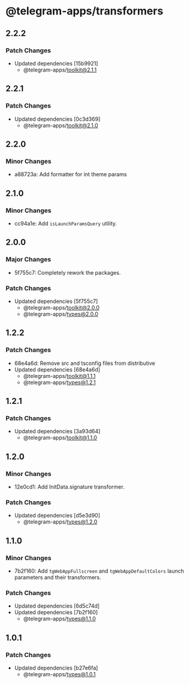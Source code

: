 # @telegram-apps/transformers

## 2.2.2

### Patch Changes

- Updated dependencies [15b9921]
  - @telegram-apps/toolkit@2.1.1

## 2.2.1

### Patch Changes

- Updated dependencies [0c3d369]
  - @telegram-apps/toolkit@2.1.0

## 2.2.0

### Minor Changes

- a88723a: Add formatter for int theme params

## 2.1.0

### Minor Changes

- cc94a1e: Add `isLaunchParamsQuery` utility.

## 2.0.0

### Major Changes

- 5f755c7: Completely rework the packages.

### Patch Changes

- Updated dependencies [5f755c7]
  - @telegram-apps/toolkit@2.0.0
  - @telegram-apps/types@2.0.0

## 1.2.2

### Patch Changes

- 68e4a6d: Remove src and tsconfig files from distributive
- Updated dependencies [68e4a6d]
  - @telegram-apps/toolkit@1.1.1
  - @telegram-apps/types@1.2.1

## 1.2.1

### Patch Changes

- Updated dependencies [3a93d64]
  - @telegram-apps/toolkit@1.1.0

## 1.2.0

### Minor Changes

- 12e0cd1: Add InitData.signature transformer.

### Patch Changes

- Updated dependencies [d5e3d90]
  - @telegram-apps/types@1.2.0

## 1.1.0

### Minor Changes

- 7b2f160: Add `tgWebAppFullscreen` and `tgWebAppDefaultColors` launch parameters and their transformers.

### Patch Changes

- Updated dependencies [6d5c74d]
- Updated dependencies [7b2f160]
  - @telegram-apps/types@1.1.0

## 1.0.1

### Patch Changes

- Updated dependencies [b27e6fa]
  - @telegram-apps/types@1.0.1

